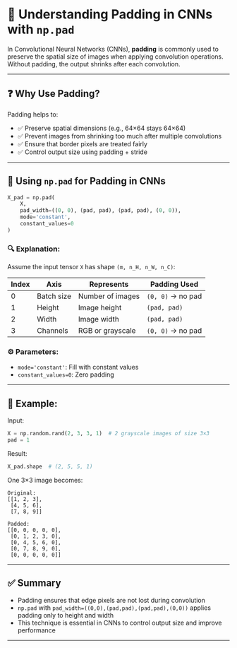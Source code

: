 
# 🧱 Understanding Padding in CNNs with `np.pad`

In Convolutional Neural Networks (CNNs), **padding** is commonly used to preserve the spatial size of images when applying convolution operations. Without padding, the output shrinks after each convolution.

---

## ❓ Why Use Padding?

Padding helps to:

- ✅ Preserve spatial dimensions (e.g., 64×64 stays 64×64)
- ✅ Prevent images from shrinking too much after multiple convolutions
- ✅ Ensure that border pixels are treated fairly
- ✅ Control output size using padding + stride

---

## 🧠 Using `np.pad` for Padding in CNNs

```python
X_pad = np.pad(
    X,
    pad_width=((0, 0), (pad, pad), (pad, pad), (0, 0)),
    mode='constant',
    constant_values=0
)
```

### 🔍 Explanation:

Assume the input tensor `X` has shape `(m, n_H, n_W, n_C)`:

| Index | Axis       | Represents          | Padding Used    |
|--------|------------|----------------------|------------------|
| 0      | Batch size | Number of images     | `(0, 0)` → no pad |
| 1      | Height     | Image height         | `(pad, pad)`     |
| 2      | Width      | Image width          | `(pad, pad)`     |
| 3      | Channels   | RGB or grayscale     | `(0, 0)` → no pad |

### ⚙️ Parameters:
- `mode='constant'`: Fill with constant values
- `constant_values=0`: Zero padding

---

## 📌 Example:

Input:
```python
X = np.random.rand(2, 3, 3, 1)  # 2 grayscale images of size 3×3
pad = 1
```

Result:
```python
X_pad.shape  # (2, 5, 5, 1)
```

One 3×3 image becomes:

```
Original:
[[1, 2, 3],
 [4, 5, 6],
 [7, 8, 9]]

Padded:
[[0, 0, 0, 0, 0],
 [0, 1, 2, 3, 0],
 [0, 4, 5, 6, 0],
 [0, 7, 8, 9, 0],
 [0, 0, 0, 0, 0]]
```

---

## ✅ Summary

- Padding ensures that edge pixels are not lost during convolution
- `np.pad` with `pad_width=((0,0),(pad,pad),(pad,pad),(0,0))` applies padding only to height and width
- This technique is essential in CNNs to control output size and improve performance

---

